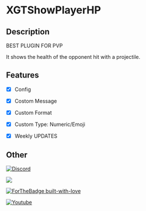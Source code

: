 # XGTShowPlayerHP

## Description
BEST PLUGIN FOR PVP

It shows the health of the opponent hit with a projectile.

## Features
- [X] Config

- [X] Costom Message

- [X] Custom Format

- [X] Custom Type: Numeric/Emoji

- [X] Weekly UPDATES

## Other

[![Discord](https://img.shields.io/discord/689211475537297411?logo=discord)](https://discord.gg/h8uTKFh)

[![](https://poggit.pmmp.io/shield.dl.total/XGTShowPlayerHP)](https://poggit.pmmp.io/p/XGTShowPlayerHP)

[![ForTheBadge built-with-love](http://ForTheBadge.com/images/badges/built-with-love.svg)](https://github.com/XGDavid)

[![Youtube]()](https://youtube.com/xgdavid)


